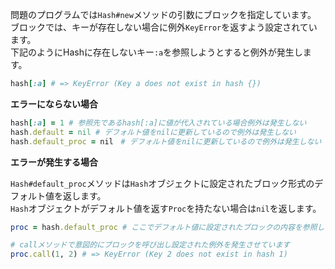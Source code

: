 問題のプログラムでは`Hash#new`メソッドの引数にブロックを指定しています。  
ブロックでは、キーが存在しない場合に例外`KeyError`を返すよう設定されています。  
下記のようにHashに存在しないキー`:a`を参照しようとすると例外が発生します。

```ruby
hash[:a] # => KeyError (Key a does not exist in hash {})
```

**エラーにならない場合**

```ruby
hash[:a] = 1 # 参照先であるhash[:a]に値が代入されている場合例外は発生しない
hash.default = nil # デフォルト値をnilに更新しているので例外は発生しない
hash.default_proc = nil　# デフォルト値をnilに更新しているので例外は発生しない
```

**エラーが発生する場合**

`Hash#default_proc`メソッドは`Hash`オブジェクトに設定されたブロック形式のデフォルト値を返します。  
`Hash`オブジェクトがデフォルト値を返す`Proc`を持たない場合は`nil`を返します。

```ruby
proc = hash.default_proc # ここでデフォルト値に設定されたブロックの内容を参照しそれを変数procに代入しています

# callメソッドで意図的にブロックを呼び出し設定された例外を発生させています
proc.call(1, 2) # => KeyError (Key 2 does not exist in hash 1)
```